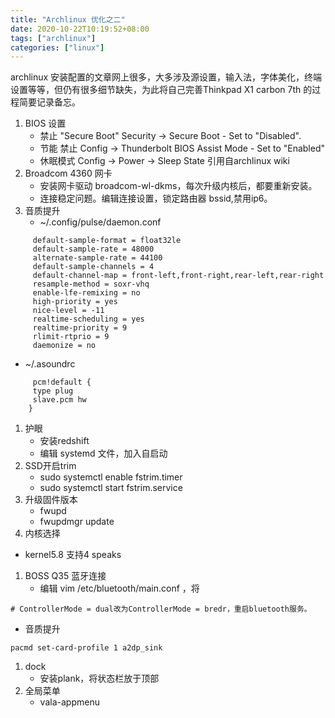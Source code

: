 ```yaml
---
title: "Archlinux 优化之二"
date: 2020-10-22T10:19:52+08:00
tags: ["archlinux"]
categories: ["linux"]
---
```

   archlinux 安装配置的文章网上很多，大多涉及源设置，输入法，字体美化，终端设置等等，但仍有很多细节缺失，为此将自己完善Thinkpad X1 carbon 7th 的过程简要记录备忘。
1. BIOS 设置
   * 禁止 "Secure Boot" Security -> Secure Boot - Set to "Disabled". 
   * 节能  禁止 Config -> Thunderbolt BIOS Assist Mode - Set to "Enabled"
   * 休眠模式 Config -> Power -> Sleep State
     引用自archlinux wiki
1. Broadcom 4360 网卡
   * 安装网卡驱动 broadcom-wl-dkms，每次升级内核后，都要重新安装。
   * 连接稳定问题。编辑连接设置，锁定路由器  bssid,禁用ip6。
1. 音质提升
   *  ~/.config/pulse/daemon.conf
```
     default-sample-format = float32le
     default-sample-rate = 48000
     alternate-sample-rate = 44100
     default-sample-channels = 4
     default-channel-map = front-left,front-right,rear-left,rear-right
     resample-method = soxr-vhq
     enable-lfe-remixing = no
     high-priority = yes
     nice-level = -11
     realtime-scheduling = yes
     realtime-priority = 9
     rlimit-rtprio = 9
     daemonize = no
```
   * ~/.asoundrc
```
     pcm!default {
     type plug
     slave.pcm hw   
    }
```
1. 护眼
   * 安装redshift
   * 编辑 systemd 文件，加入自启动
1. SSD开启trim
   * sudo systemctl enable fstrim.timer
   * sudo systemctl start fstrim.service
1. 升级固件版本
   * fwupd
   * fwupdmgr update
1.  内核选择
   * kernel5.8  支持4 speaks
1. BOSS Q35 蓝牙连接
   * 编辑 vim /etc/bluetooth/main.conf ，将 
```
# ControllerMode = dual改为ControllerMode = bredr，重启bluetooth服务。
```
   * 音质提升    
```
pacmd set-card-profile 1 a2dp_sink
```
1. dock
    * 安装plank，将状态栏放于顶部
1.  全局菜单
    * vala-appmenu
